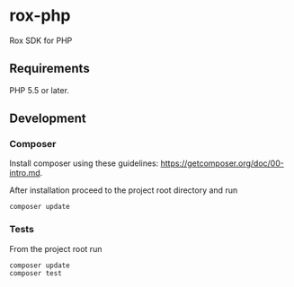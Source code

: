 # rox-php

Rox SDK for PHP

## Requirements

PHP 5.5 or later.

## Development

### Composer


Install composer using these guidelines: https://getcomposer.org/doc/00-intro.md.

After installation proceed to the project root directory and run

```
composer update
```  

### Tests

From the project root run

```
composer update
composer test
```